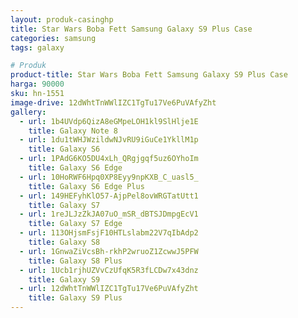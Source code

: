 ```yaml
---
layout: produk-casinghp
title: Star Wars Boba Fett Samsung Galaxy S9 Plus Case
categories: samsung
tags: galaxy

# Produk
product-title: Star Wars Boba Fett Samsung Galaxy S9 Plus Case
harga: 90000
sku: hn-1551
image-drive: 12dWhtTnWWlIZC1TgTu17Ve6PuVAfyZht
gallery:
  - url: 1b4UVdp6QizA8eGMpeLOH1kl9SlHlje1E
    title: Galaxy Note 8
  - url: 1du1tWHJWzildwNJvRU9iGuCe1YkllM1p
    title: Galaxy S6
  - url: 1PAdG6KO5DU4xLh_QRgjgqf5uz6OYhoIm
    title: Galaxy S6 Edge
  - url: 10HoRWF6Hpq0XP8Eyy9npKXB_C_uasl5_
    title: Galaxy S6 Edge Plus
  - url: 149HEFyhKlO57-AjpPel8ovWRGTatUtt1
    title: Galaxy S7
  - url: 1reJLJzZkJA07uO_mSR_dBTSJDmpgEcV1
    title: Galaxy S7 Edge
  - url: 113OHjsmFsjF10HTLslabm22V7qIbAdp2
    title: Galaxy S8
  - url: 1GnwaZiVcsBh-rkhP2wruoZ1ZcwwJ5PFW
    title: Galaxy S8 Plus
  - url: 1Ucb1rjhUZVvCzUfqK5R3fLCDw7x43dnz
    title: Galaxy S9
  - url: 12dWhtTnWWlIZC1TgTu17Ve6PuVAfyZht
    title: Galaxy S9 Plus
---
```

